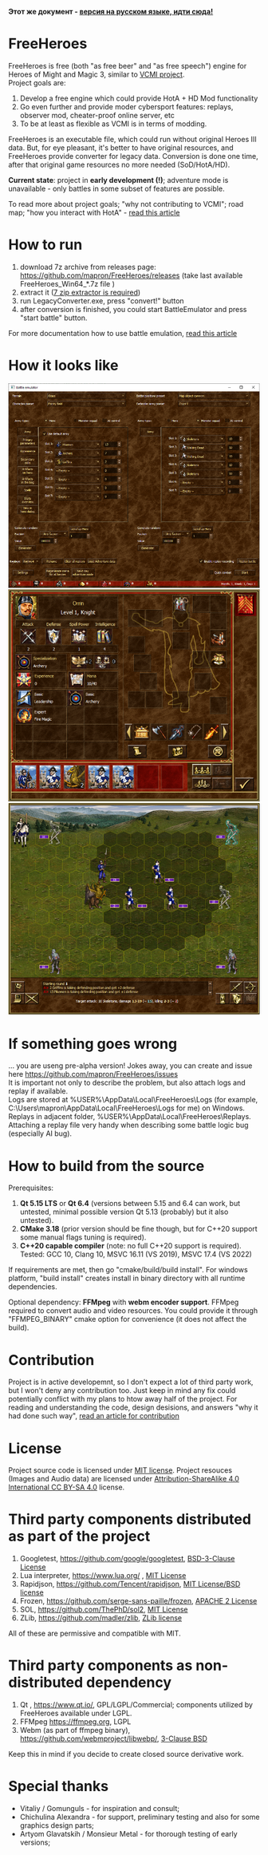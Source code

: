 **Этот же документ - [версия на русском языке, идти сюда!](README_RU.md)**

# FreeHeroes
FreeHeroes is free (both "as free beer" and "as free speech") engine for Heroes of Might and Magic 3, similar to [VCMI project](https://vcmi.eu).  
Project goals are:  
1. Develop a free engine which could provide HotA + HD Mod functionality
2. Go even further and provide moder cybersport features: replays, observer mod, cheater-proof online server, etc
3. To be at least as flexible as VCMI is in terms of modding.

FreeHeroes is an executable file, which could run without original Heroes III data. But, for eye pleasant, it's better to have original resources, and FreeHeroes provide converter for legacy data. Conversion is done one time, after that original game resources no more needed (SoD/HotA/HD).

**Current state**: project in **early development (!)**; adventure mode is unavailable - only battles in some subset of features are possible.

To read more about project goals; "why not contributing to VCMI"; road map; "how you interact with HotA" - [read this article](docs/en/ProjectGoals.md)

# How to run
1. download 7z archive  from releases page: https://github.com/mapron/FreeHeroes/releases  (take last available FreeHeroes_Win64_*.7z  file )
2. extract it ([7 zip extractor is required](https://www.7-zip.org/))
3. run LegacyConverter.exe, press "convert!" button
4. after conversion is finished, you could start BattleEmulator and press "start battle" button.  

For more documentation how to use battle emulation, [read this article](docs/en/BattleEmulator.md)

# How it looks like
![Battle emulator main window](docs/en/images/battle_emulator.png "Battle emulator main window")
![Hero dialog](docs/en/images/hero_dialog.png "Hero dialog")
![Battle progress](docs/en/images/battle_widget.png "Battle in progress")

# If something goes wrong
... you are useng pre-alpha version! Jokes away, you can create and issue here https://github.com/mapron/FreeHeroes/issues  
It is important not only to describe the problem, but also attach logs and replay if available.  
Logs are stored at %USER%\AppData\Local\FreeHeroes\Logs  (for example, C:\Users\mapron\AppData\Local\FreeHeroes\Logs for me) on Windows.  
Replays in adjacent folder, %USER%\AppData\Local\FreeHeroes\Replays.  
Attaching a replay file very handy when describing some battle logic bug (especially AI bug).  

# How to build from the source
Prerequisites:
1. **Qt 5.15 LTS** or **Qt 6.4** (versions between 5.15 and 6.4 can work, but untested, minimal possible version Qt 5.13 (probably) but it also untested).
2. **CMake 3.18**  (prior version should be fine though, but for C++20 support some manual flags tuning is required).
3. **C++20 capable compiler** (note: no full C++20 support is required). Tested: GCC 10, Clang 10, MSVC 16.11 (VS 2019), MSVC 17.4 (VS 2022)

If requirements are met, then go "cmake/build/build install". For windows platform, "build install" creates install in binary directory with all runtime dependencies.

Optional dependency: **FFMpeg** with **webm encoder support**. FFMpeg required to convert audio and video resources. You could provide it through "FFMPEG_BINARY" cmake option for convenience (it does not affect the build).

# Contribution
Project is in active developemnt, so I don't expect a lot of third party work, but I won't deny any contribution too. Just keep in mind any fix could potentially conflict with my plans to htow away half of the project. For reading and understanding the code, design desisions, and answers "why it had done such way", [read an article for contribution](docs/en/Contribute.md)

# License
Project source code is licensed under [MIT license](LICENSE).
Project resouces (Images and Audio data) are licensed under [Attribution-ShareAlike 4.0 International CC BY-SA 4.0](https://creativecommons.org/licenses/by-sa/4.0/) license.

# Third party components distributed as part of the project
1. Googletest, https://github.com/google/googletest, [ BSD-3-Clause License ](https://github.com/google/googletest/blob/master/LICENSE)
2. Lua interpreter, https://www.lua.org/ , [MIT License](https://www.lua.org/license.html)
3. Rapidjson, https://github.com/Tencent/rapidjson, [MIT License/BSD license](https://github.com/Tencent/rapidjson/blob/master/license.txt)
4. Frozen, https://github.com/serge-sans-paille/frozen, [APACHE 2 License](https://github.com/serge-sans-paille/frozen/blob/master/LICENSE)
5. SOL, https://github.com/ThePhD/sol2, [MIT License](https://github.com/ThePhD/sol2/blob/develop/LICENSE.txt)
6. ZLib, https://github.com/madler/zlib, [ZLib license](https://opensource.org/licenses/Zlib)  

All of these are permissive and compatible with MIT.

# Third party components as non-distributed dependency
1. Qt , https://www.qt.io/, GPL/LGPL/Commercial; components utilized by FreeHeroes available under LGPL.
2. FFMpeg https://ffmpeg.org, LGPL
3. Webm (as part of ffmpeg binary), https://github.com/webmproject/libwebp/, [3-Clause BSD](https://github.com/webmproject/libwebp/blob/master/COPYING)

Keep this in mind if you decide to create closed source derivative work.

# Special thanks
- Vitaliy / Gomunguls - for inspiration and consult;
- Chichulina Alexandra - for support, preliminary testing and also for some graphics design parts;
- Artyom Glavatskih / Monsieur Metal - for thorough testing of early versions;